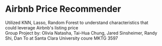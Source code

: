 # Airbnb Price Recommender
Utilized KNN, Lasso, Random Forest to understand characteristics that could leverage Airbnb's listing price\
Group Project by: Olivia Natasha, Tai-Hua Chung, Jared Sinsheimer, Randy Shi, Dan To at Santa Clara University coure MKTG 3597
